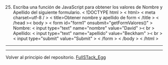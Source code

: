 25) Escriba una función de JavaScript para obtener los valores de Nombre y Apellido del
siguiente formulario.
< !DOCTYPE html >
< html><head >
< meta charset=utf-8 / >
< title>Obtener nombre y apellido de form < /title >
< /head >< body >
< form id="form1" onsubmit="getFormValores()" >
Nombre: < input type="text" name="nombre" value="David" >< br >
Apellido: < input type="text" name="apellido" value="Beckham" >< br >
< input type="submit" value="Submit" >
< /form >
< /body >
< /html >

---
---

Volver al principio del repositorio. [FullSTack_Egg](https://github.com/megagringa/FullStack_Egg_Curso)